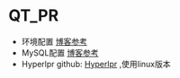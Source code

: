 # QT_PR

 - 环境配置 [博客参考][1]
 - MySQL配置 [博客参考][2]
 - Hyperlpr github: [Hyperlpr][3] ,使用linux版本
 


  [1]: https://www.cnblogs.com/Raowz/p/15257612.html
  [2]: https://www.cnblogs.com/Raowz/p/14568856.html
  [3]: https://github.com/szad670401/HyperLPR
